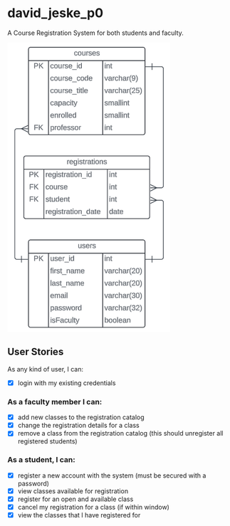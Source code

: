 # david_jeske_p0

A Course Registration System for both students and faculty.


![](src/main/resources/crs-ERD.png)



## User Stories

As any kind of user, I can:

-   [x] login with my existing credentials

### As a faculty member I can:

-   [x] add new classes to the registration catalog
-   [x] change the registration details for a class
-   [x] remove a class from the registration catalog (this should unregister all registered students)

### As a student, I can:

-   [x] register a new account with the system (must be secured with a password)
-   [x] view classes available for registration
-   [x] register for an open and available class
-   [x] cancel my registration for a class (if within window)
-   [x] view the classes that I have registered for
